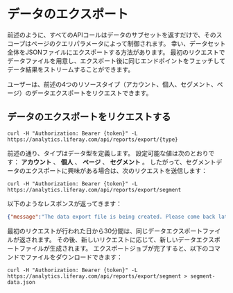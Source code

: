 # データのエクスポート

前述のように、すべてのAPIコールはデータのサブセットを返すだけで、そのスコープはページのクエリパラメータによって制御されます。 幸い、データセット全体をJSONファイルにエクスポートする方法があります。 最初のリクエストでデータファイルを用意し、エクスポート後に同じエンドポイントをフェッチしてデータ結果をストリームすることができます。

ユーザーは、前述の4つのリソースタイプ（アカウント、個人、セグメント、ページ）のデータエクスポートをリクエストできます。

<a name="データのエクスポートをリクエストする" />

## データのエクスポートをリクエストする

```
curl -H "Authorization: Bearer {token}" -L https://analytics.liferay.com/api/reports/export/{type}
```

前述の通り、タイプはデータ型を定義します。 設定可能な値は次のとおりです： **アカウント** 、 **個人** 、 **ページ** 、 **セグメント** 。  したがって、セグメントデータのエクスポートに興味がある場合は、次のリクエストを送信します：

```
curl -H "Authorization: Bearer {token}" -L https://analytics.liferay.com/api/reports/export/segment
```

以下のようなレスポンスが返ってきます：

```json
{"message":"The data export file is being created. Please come back later."}
```

最初のリクエストが行われた日から30分間は、同じデータエクスポートファイルが返されます。 その後、新しいリクエストに応じて、新しいデータエクスポートファイルが生成されます。 エクスポートジョブが完了すると、以下のコマンドでファイルをダウンロードできます：

```
curl -H "Authorization: Bearer {token}" -L https://analytics.liferay.com/api/reports/export/segment > segment-data.json
```
